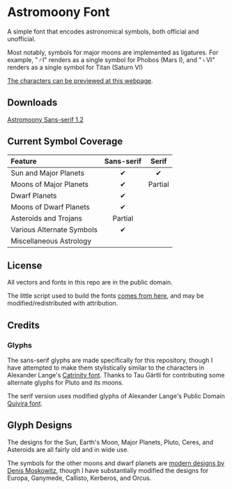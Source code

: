 # Astromoony Font

A simple font that encodes astronomical symbols, both official and unofficial.

Most notably, symbols for major moons are implemented as ligatures.
For example, "♂I" renders as a single symbol for Phobos (Mars I), 
and "♄VI" renders as a single symbol for Titan (Saturn VI)

[The characters can be previewed at this webpage](https://www.rmwinslow.com/posts/nature/astrofont.html).

## Downloads

[Astromoony Sans-serif 1.2](https://github.com/RobertWinslow/Astromoony-Font/blob/main/sans-serif/AstromoonySans.ttf?raw=true)


## Current Symbol Coverage

| Feature | Sans-serif | Serif |
|:--------|:-:|:-:|
| Sun and Major Planets | ✔ | ✔ |
| Moons of Major Planets | ✔ | Partial |
| Dwarf Planets | ✔ | |
| Moons of Dwarf Planets | ✔ | |
| Asteroids and Trojans | Partial | |
| Various Alternate Symbols | ✔ |
| Miscellaneous Astrology | |


## License

All vectors and fonts in this repo are in the public domain.

The little script used to build the fonts [comes from here](https://github.com/RobertWinslow/Simple-SVG-to-Font-with-Fontforge), and may be modified/redistributed with attribution.


## Credits

### Glyphs

The sans-serif glyphs are made specifically for this repository, 
though I have attempted to make them stylistically similar to the characters in Alexander Lange's [Catrinity font](https://catrinity-font.de/index.html).
Thanks to Tau Gärtli for contributing some alternate glyphs for Pluto and its moons.


The serif version uses modified glyphs of Alexander Lange's Public Domain [Quivira font](http://quivira-font.com/).




## Glyph Designs

The designs for the Sun, Earth's Moon, Major Planets, Pluto, Ceres, and Asteroids are all fairly old and in wide use.

The symbols for the other moons and dwarf planets are [modern designs by Denis Moskowitz](https://suberic.net/~dmm/astro/),
though I have substantially modified the designs for Europa, Ganymede, Callisto, Kerberos, and Orcus.





